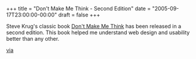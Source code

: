 +++
title = "Don't Make Me Think - Second Edition"
date = "2005-09-17T23:00:00-00:00"
draft = false
+++

Steve Krug's classic book [Don't Make Me Think](http://www.amazon.com/exec/obidos/ASIN/0321344758/approachingno-20?creative=327641&camp=14573&link_code=as1)
has been released in a second edition. This book helped me understand
web design and usability better than any other.

[via](http://www.bartelme.at/)

